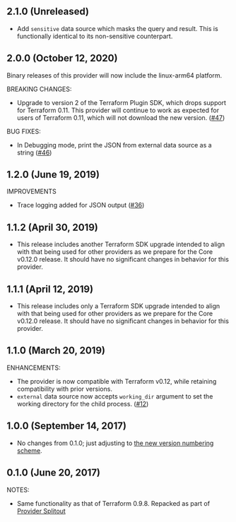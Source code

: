 ## 2.1.0 (Unreleased)

* Add `sensitive` data source which masks the query and result. This is functionally identical to its non-sensitive counterpart.

## 2.0.0 (October 12, 2020)

Binary releases of this provider will now include the linux-arm64 platform.

BREAKING CHANGES:

* Upgrade to version 2 of the Terraform Plugin SDK, which drops support for Terraform 0.11. This provider will continue to work as expected for users of Terraform 0.11, which will not download the new version. ([#47](https://github.com/terraform-providers/terraform-provider-external/issues/47))

BUG FIXES:

* In Debugging mode, print the JSON from external data source as a string ([#46](https://github.com/terraform-providers/terraform-provider-external/issues/46))

## 1.2.0 (June 19, 2019)

IMPROVEMENTS

* Trace logging added for JSON output ([#36](https://github.com/terraform-providers/terraform-provider-external/issues/36))

## 1.1.2 (April 30, 2019)

* This release includes another Terraform SDK upgrade intended to align with that being used for other providers as we prepare for the Core v0.12.0 release. It should have no significant changes in behavior for this provider.

## 1.1.1 (April 12, 2019)

* This release includes only a Terraform SDK upgrade intended to align with that being used for other providers as we prepare for the Core v0.12.0 release. It should have no significant changes in behavior for this provider.

## 1.1.0 (March 20, 2019)

ENHANCEMENTS:

* The provider is now compatible with Terraform v0.12, while retaining compatibility with prior versions.
* `external` data source now accepts `working_dir` argument to set the working directory for the child process. ([#12](https://github.com/terraform-providers/terraform-provider-external/issues/12))

## 1.0.0 (September 14, 2017)

* No changes from 0.1.0; just adjusting to [the new version numbering scheme](https://www.hashicorp.com/blog/hashicorp-terraform-provider-versioning/).

## 0.1.0 (June 20, 2017)

NOTES:

* Same functionality as that of Terraform 0.9.8. Repacked as part of [Provider Splitout](https://www.hashicorp.com/blog/upcoming-provider-changes-in-terraform-0-10/)
